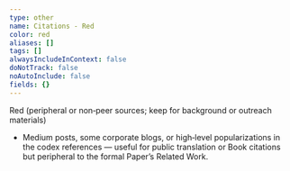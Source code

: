 ```yaml
---
type: other
name: Citations - Red
color: red
aliases: []
tags: []
alwaysIncludeInContext: false
doNotTrack: false
noAutoInclude: false
fields: {}
---
```

Red (peripheral or non‑peer sources; keep for background or outreach materials)
- Medium posts, some corporate blogs, or high‑level popularizations in the codex references — useful for public translation or Book citations but peripheral to the formal Paper’s Related Work.